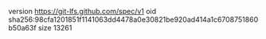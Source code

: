 version https://git-lfs.github.com/spec/v1
oid sha256:98cfa1201851f1141063dd4478a0e30821be920ad414a1c6708751860b50a63f
size 13261
